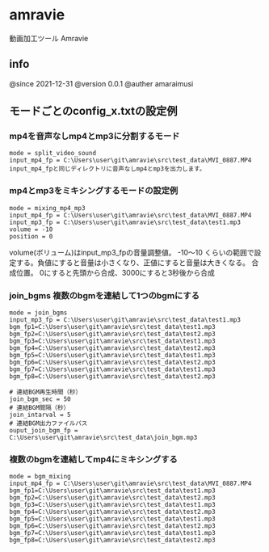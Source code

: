 # amravie
動画加工ツール Amravie

## info
@since 2021-12-31
@version 0.0.1
@auther amaraimusi

## モードごとのconfig_x.txtの設定例

### mp4を音声なしmp4とmp3に分割するモード
```
mode = split_video_sound
input_mp4_fp = C:\Users\user\git\amravie\src\test_data\MVI_0887.MP4
input_mp4_fpと同じディレクトリに音声なしmp4とmp3を出力します。
```


### mp4とmp3をミキシングするモードの設定例
```
mode = mixing_mp4_mp3
input_mp4_fp = C:\Users\user\git\amravie\src\test_data\MVI_0887.MP4
input_mp3_fp = C:\Users\user\git\amravie\src\test_data\test1.mp3
volume = -10
position = 0
```

volume(ボリューム)はinput_mp3_fpの音量調整値。  -10～10 くらいの範囲で設定する。負値にすると音量は小さくなり、正値にすると音量は大きくなる。
合成位置。 0にすると先頭から合成、3000にすると3秒後から合成


### join_bgms 複数のbgmを連結して1つのbgmにする

```
mode = join_bgms
input_mp3_fp = C:\Users\user\git\amravie\src\test_data\test1.mp3
bgm_fp1=C:\Users\user\git\amravie\src\test_data\test1.mp3
bgm_fp2=C:\Users\user\git\amravie\src\test_data\test2.mp3
bgm_fp3=C:\Users\user\git\amravie\src\test_data\test1.mp3
bgm_fp4=C:\Users\user\git\amravie\src\test_data\test2.mp3
bgm_fp5=C:\Users\user\git\amravie\src\test_data\test1.mp3
bgm_fp6=C:\Users\user\git\amravie\src\test_data\test2.mp3
bgm_fp7=C:\Users\user\git\amravie\src\test_data\test1.mp3
bgm_fp8=C:\Users\user\git\amravie\src\test_data\test2.mp3

# 連結BGM再生時間（秒）
join_bgm_sec = 50
# 連結BGM間隔（秒）
join_intarval = 5
# 連結BGM出力ファイルパス
ouput_join_bgm_fp = C:\Users\user\git\amravie\src\test_data\join_bgm.mp3
```


### 複数のbgmを連結してmp4にミキシングする

```
mode = bgm_mixing
input_mp4_fp = C:\Users\user\git\amravie\src\test_data\MVI_0887.MP4
bgm_fp1=C:\Users\user\git\amravie\src\test_data\test1.mp3
bgm_fp2=C:\Users\user\git\amravie\src\test_data\test2.mp3
bgm_fp3=C:\Users\user\git\amravie\src\test_data\test1.mp3
bgm_fp4=C:\Users\user\git\amravie\src\test_data\test2.mp3
bgm_fp5=C:\Users\user\git\amravie\src\test_data\test1.mp3
bgm_fp6=C:\Users\user\git\amravie\src\test_data\test2.mp3
bgm_fp7=C:\Users\user\git\amravie\src\test_data\test1.mp3
bgm_fp8=C:\Users\user\git\amravie\src\test_data\test2.mp3
```
